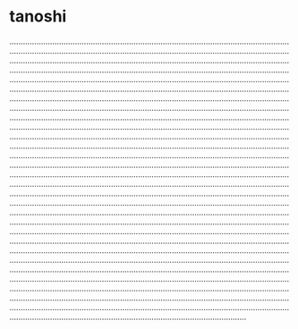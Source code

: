 # tanoshi
.....................................................................................................................................................................................................................................................................................................................................................................................................................................................................................................................................................................................................................................................................................................................................................................................................................................................................................................................................................................................................................................................................................................................................................................................................................................................................................................................................................................................................................................................................................................................................................................................................................................................................................................................................................................................................................................................................................................................................................................................................................................................................................................................................................................................................................................................................................................................................................................................................................................................................................................................................................................................................................................................................................................................................................................................................................................................................................................................................................................................................................................................................................................................................................................................................................................................................................................................................................................................................................................................................................................................................................................................................................................................................................................................................................................................................................................................